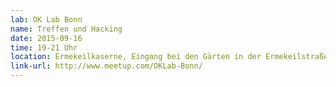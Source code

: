 ```yaml
---
lab: OK Lab Bonn
name: Treffen und Hacking
date: 2015-09-16
time: 19-21 Uhr
location: Ermekeilkaserne, Eingang bei den Gärten in der Ermekeilstraße
link-url: http://www.meetup.com/OKLab-Bonn/
---
```

